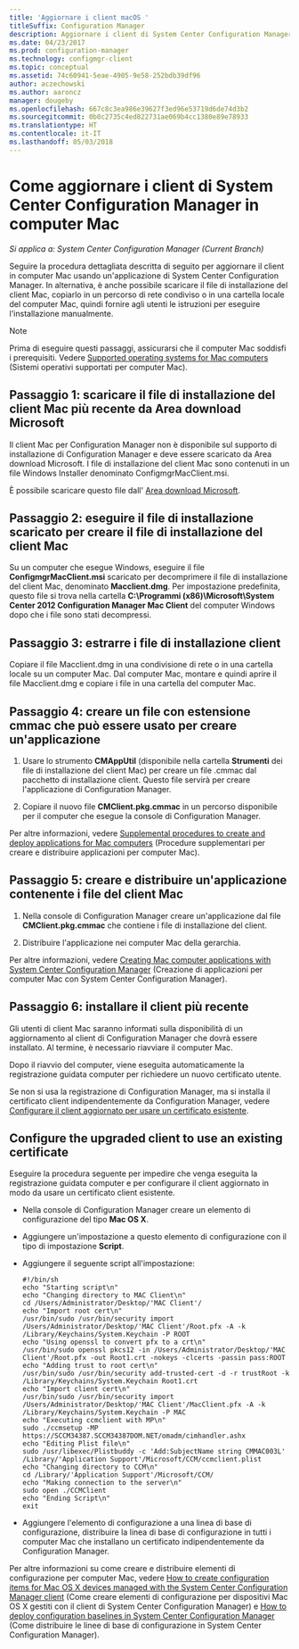 ```yaml
---
title: 'Aggiornare i client macOS '
titleSuffix: Configuration Manager
description: Aggiornare i client di System Center Configuration Manager in computer Mac.
ms.date: 04/23/2017
ms.prod: configuration-manager
ms.technology: configmgr-client
ms.topic: conceptual
ms.assetid: 74c60941-5eae-4905-9e58-252bdb39df96
author: aczechowski
ms.author: aaroncz
manager: dougeby
ms.openlocfilehash: 667c8c3ea986e39627f3ed96e53719d6de74d3b2
ms.sourcegitcommit: 0b0c2735c4ed822731ae069b4cc1380e89e78933
ms.translationtype: HT
ms.contentlocale: it-IT
ms.lasthandoff: 05/03/2018
---
```

# <a name="how-to-upgrade-clients-on-mac-computers-in-system-center-configuration-manager"></a>Come aggiornare i client di System Center Configuration Manager in computer Mac

*Si applica a: System Center Configuration Manager (Current Branch)*

Seguire la procedura dettagliata descritta di seguito per aggiornare il client in computer Mac usando un'applicazione di System Center Configuration Manager. In alternativa, è anche possibile scaricare il file di installazione del client Mac, copiarlo in un percorso di rete condiviso o in una cartella locale del computer Mac, quindi fornire agli utenti le istruzioni per eseguire l'installazione manualmente.  

> [!NOTE]  
>  Prima di eseguire questi passaggi, assicurarsi che il computer Mac soddisfi i prerequisiti. Vedere [Supported operating systems for Mac computers](../../../plan-design/configs/supported-operating-systems-for-clients-and-devices.md#mac-computers) (Sistemi operativi supportati per computer Mac).  

## <a name="step-1-download-the-latest-mac-client-installation-file-from-the-microsoft-download-center"></a>Passaggio 1: scaricare il file di installazione del client Mac più recente da Area download Microsoft  
 Il client Mac per Configuration Manager non è disponibile sul supporto di installazione di Configuration Manager e deve essere scaricato da Area download Microsoft. I file di installazione del client Mac sono contenuti in un file Windows Installer denominato ConfigmgrMacClient.msi.  

 È possibile scaricare questo file dall' [Area download Microsoft](http://go.microsoft.com/fwlink/p/?LinkId=525184).  

## <a name="step-2-run-the-downloaded-installation-file-to-create-the-mac-client-installation-file"></a>Passaggio 2: eseguire il file di installazione scaricato per creare il file di installazione del client Mac  
 Su un computer che esegue Windows, eseguire il file **ConfigmgrMacClient.msi** scaricato per decomprimere il file di installazione del client Mac, denominato **Macclient.dmg**. Per impostazione predefinita, questo file si trova nella cartella **C:\Programmi (x86)\Microsoft\System Center 2012 Configuration Manager Mac Client** del computer Windows dopo che i file sono stati decompressi.  

## <a name="step-3-extract-the-client-installation-files"></a>Passaggio 3: estrarre i file di installazione client  
 Copiare il file Macclient.dmg in una condivisione di rete o in una cartella locale su un computer Mac. Dal computer Mac, montare e quindi aprire il file Macclient.dmg e copiare i file in una cartella del computer Mac.  

## <a name="step-4-create-a-cmmac-file-that-can-be-used-to-create-an-application"></a>Passaggio 4: creare un file con estensione cmmac che può essere usato per creare un'applicazione  

1.  Usare lo strumento **CMAppUtil** (disponibile nella cartella **Strumenti** dei file di installazione del client Mac) per creare un file .cmmac dal pacchetto di installazione client. Questo file servirà per creare l'applicazione di Configuration Manager.  

2.  Copiare il nuovo file **CMClient.pkg.cmmac** in un percorso disponibile per il computer che esegue la console di Configuration Manager.  

 Per altre informazioni, vedere [Supplemental procedures to create and deploy applications for Mac computers](/sccm/apps/get-started/creating-mac-computer-applications#supplemental-procedures-to-create-and-deploy-applications-for-mac-computers) (Procedure supplementari per creare e distribuire applicazioni per computer Mac).  

## <a name="step-5-create-and-deploy-an-application-containing-the-mac-client-files"></a>**Passaggio 5:** creare e distribuire un'applicazione contenente i file del client Mac  

1.  Nella console di Configuration Manager creare un'applicazione dal file **CMClient.pkg.cmmac** che contiene i file di installazione del client.  

2.  Distribuire l'applicazione nei computer Mac della gerarchia.  

 Per altre informazioni, vedere [Creating Mac computer applications with System Center Configuration Manager](../../../../apps/get-started/creating-mac-computer-applications.md) (Creazione di applicazioni per computer Mac con System Center Configuration Manager).  

## <a name="step-6-users-install-the-latest-client"></a>Passaggio 6: installare il client più recente  
 Gli utenti di client Mac saranno informati sulla disponibilità di un aggiornamento al client di Configuration Manager che dovrà essere installato. Al termine, è necessario riavviare il computer Mac.  

 Dopo il riavvio del computer, viene eseguita automaticamente la registrazione guidata computer per richiedere un nuovo certificato utente.  

 Se non si usa la registrazione di Configuration Manager, ma si installa il certificato client indipendentemente da Configuration Manager, vedere [Configurare il client aggiornato per usare un certificato esistente](#BKMK_UpgradingClient_MachineEnrollment).  

##  <a name="BKMK_UpgradingClient_MachineEnrollment"></a> Configure the upgraded client to use an existing certificate  
 Eseguire la procedura seguente per impedire che venga eseguita la registrazione guidata computer e per configurare il client aggiornato in modo da usare un certificato client esistente.  

-   Nella console di Configuration Manager creare un elemento di configurazione del tipo **Mac OS X**.  

-   Aggiungere un'impostazione a questo elemento di configurazione con il tipo di impostazione **Script**.  

-   Aggiungere il seguente script all'impostazione:  

    ```  
    #!/bin/sh  
    echo "Starting script\n"  
    echo "Changing directory to MAC Client\n"  
    cd /Users/Administrator/Desktop/'MAC Client'/  
    echo "Import root cert\n"  
    /usr/bin/sudo /usr/bin/security import /Users/Administrator/Desktop/'MAC Client'/Root.pfx -A -k /Library/Keychains/System.Keychain -P ROOT  
    echo "Using openssl to convert pfx to a crt\n"  
    /usr/bin/sudo openssl pkcs12 -in /Users/Administrator/Desktop/'MAC Client'/Root.pfx -out Root1.crt -nokeys -clcerts -passin pass:ROOT  
    echo "Adding trust to root cert\n"  
    /usr/bin/sudo /usr/bin/security add-trusted-cert -d -r trustRoot -k /Library/Keychains/System.Keychain Root1.crt  
    echo "Import client cert\n"  
    /usr/bin/sudo /usr/bin/security import /Users/Administrator/Desktop/'MAC Client'/MacClient.pfx -A -k /Library/Keychains/System.Keychain -P MAC  
    echo "Executing ccmclient with MP\n"  
    sudo ./ccmsetup -MP https://SCCM34387.SCCM34387DOM.NET/omadm/cimhandler.ashx  
    echo "Editing Plist file\n"  
    sudo /usr/libexec/Plistbuddy -c 'Add:SubjectName string CMMAC003L' /Library/'Application Support'/Microsoft/CCM/ccmclient.plist  
    echo "Changing directory to CCM\n"  
    cd /Library/'Application Support'/Microsoft/CCM/  
    echo "Making connection to the server\n"  
    sudo open ./CCMClient  
    echo "Ending Script\n"  
    exit  

    ```  

-   Aggiungere l'elemento di configurazione a una linea di base di configurazione, distribuire la linea di base di configurazione in tutti i computer Mac che installano un certificato indipendentemente da Configuration Manager.  

 Per altre informazioni su come creare e distribuire elementi di configurazione per computer Mac, vedere [How to create configuration items for Mac OS X devices managed with the System Center Configuration Manager client](../../../../compliance/deploy-use/create-configuration-items-for-mac-os-x-devices-managed-with-the-client.md) (Come creare elementi di configurazione per dispositivi Mac OS X gestiti con il client di System Center Configuration Manager) e [How to deploy configuration baselines in System Center Configuration Manager](../../../../compliance/deploy-use/deploy-configuration-baselines.md) (Come distribuire le linee di base di configurazione in System Center Configuration Manager).  

